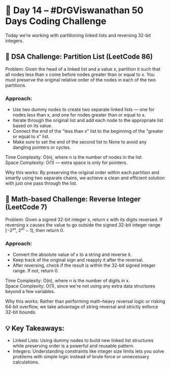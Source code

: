 # 🚀 Day 14 – #DrGViswanathan 50 Days Coding Challenge  
Today we’re working with partitioning linked lists and reversing 32-bit integers. 

## 💫 DSA Challenge: Partition List (LeetCode 86)  
Problem: Given the head of a linked list and a value x, partition it such that all nodes less than x come before nodes greater than or equal to x. You must preserve the original relative order of the nodes in each of the two partitions.

### Approach:  
- Use two dummy nodes to create two separate linked lists — one for nodes less than x, and one for nodes greater than or equal to x.  
-  Iterate through the original list and add each node to the appropriate list based on its value.  
-  Connect the end of the "less than x" list to the beginning of the "greater or equal to x" list.  
-  Make sure to set the end of the second list to None to avoid any dangling pointers or cycles.
  
Time Complexity: O(n), where n is the number of nodes in the list.  
Space Complexity: O(1) — extra space is only for pointers.    

Why this works: By preserving the original order within each partition and smartly using two separate chains, we achieve a clean and efficient solution with just one pass through the list.

## 💫 Math-based Challenge: Reverse Integer (LeetCode 7)  
Problem: Given a signed 32-bit integer x, return x with its digits reversed. If reversing x causes the value to go outside the signed 32-bit integer range [−2³¹, 2³¹ − 1], then return 0.

### Approach:  
-  Convert the absolute value of x to a string and reverse it.  
-  Keep track of the original sign and reapply it after the reversal.  
-  After reversing, check if the result is within the 32-bit signed integer range. If not, return 0.

  
Time Complexity: O(n), where n is the number of digits in x.  
Space Complexity: O(1), since we're not using any extra data structures beyond a few variables.  

Why this works: Rather than performing math-heavy reversal logic or risking 64-bit overflow, we take advantage of string reversal and strictly enforce 32-bit bounds.

## 💡 Key Takeaways:  
- Linked Lists: Using dummy nodes to build new linked list structures while preserving order is a powerful and reusable pattern.  
- Integers: Understanding constraints like integer size limits lets you solve problems with simple logic instead of brute force or unnecessary calculations. 

